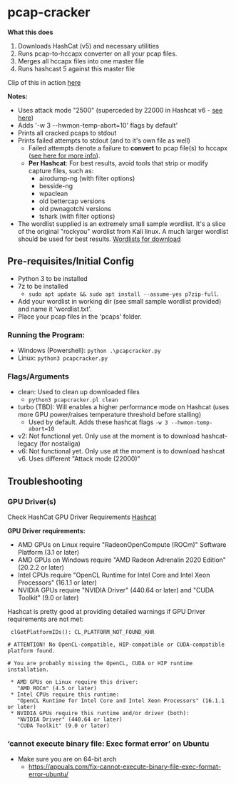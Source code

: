# pcap-cracker

__What this does__

1. Downloads HashCat (v5) and necessary utilities
2. Runs pcap-to-hccapx converter on all your pcap files.
3. Merges all hccapx files into one master file
4. Runs hashcast 5 against this master file

Clip of this in action [here](https://link.us1.storjshare.io/s/juouchkuithxm5u2idjbv5uv2uqq/clips/pcapcracker_demo.mp4)

__Notes:__
- Uses attack mode "2500" (superceded by 22000 in Hashcat v6 - [see here](https://hashcat.net/forum/thread-10253.html))
- Adds '-w 3 --hwmon-temp-abort=10' flags by default'
- Prints all cracked pcaps to stdout
- Prints failed attempts to stdout (and to it's own file as well)
  - Failed attempts denote a failure to __convert__ to pcap file(s) to hccapx ([see here for more info](https://hashcat.net/cap2hashcat/)).
  - __Per Hashcat__: For best results, avoid tools that strip or modify capture files, such as:
    - airodump-ng (with filter options)
    - besside-ng
    - wpaclean
    - old bettercap versions
    - old pwnagotchi versions
    - tshark (with filter options)
- The wordlist supplied is an extremely small sample wordlist. It's a slice of the original "rockyou" wordlist from Kali linux. A much larger wordlist should be used for best results. [Wordlists for download](https://weakpass.com/wordlist)

## Pre-requisites/Initial Config


- Python 3 to be installed
- 7z to be installed
  - `sudo apt update && sudo apt install --assume-yes p7zip-full`.
- Add your wordlist in working dir (see small sample wordlist provided) and name it 'wordlist.txt'.
- Place your pcap files in the 'pcaps' folder.

### Running the Program:
  - Windows (Powershell): `python .\pcapcracker.py`
  - Linux: `python3 pcapcracker.py`

### Flags/Arguments
- clean: Used to clean up downloaded files
  - `python3 pcapcracker.pl clean`
- turbo (TBD): Will enables a higher performance mode on Hashcat (uses more GPU power/raises temperature threshold before stalling)
  - Used by default. Adds these hashcat flags `-w 3 --hwmon-temp-abort=10`
- v2: Not functional yet. Only use at the moment is to download hashcat-legacy (for nostaliga)
- v6: Not functional yet.  Only use at the moment is to download hashcat v6. Uses different "Attack mode (22000)"


## Troubleshooting


### GPU Driver(s)

Check HashCat GPU Driver Requirements [Hashcat](https://hashcat.net/hashcat/)

__GPU Driver requirements:__
- AMD GPUs on Linux require "RadeonOpenCompute (ROCm)" Software Platform (3.1 or later)
- AMD GPUs on Windows require "AMD Radeon Adrenalin 2020 Edition" (20.2.2 or later)
- Intel CPUs require "OpenCL Runtime for Intel Core and Intel Xeon Processors" (16.1.1 or later)
- NVIDIA GPUs require "NVIDIA Driver" (440.64 or later) and "CUDA Toolkit" (9.0 or later)


Hashcat is pretty good at providing detailed warnings if GPU Driver requirements are not met:
```
 clGetPlatformIDs(): CL_PLATFORM_NOT_FOUND_KHR

# ATTENTION! No OpenCL-compatible, HIP-compatible or CUDA-compatible platform found.

# You are probably missing the OpenCL, CUDA or HIP runtime installation.

 * AMD GPUs on Linux require this driver:
   "AMD ROCm" (4.5 or later)
 * Intel CPUs require this runtime:
   "OpenCL Runtime for Intel Core and Intel Xeon Processors" (16.1.1 or later)
 * NVIDIA GPUs require this runtime and/or driver (both):
   "NVIDIA Driver" (440.64 or later)
   "CUDA Toolkit" (9.0 or later)
```


### ‘cannot execute binary file: Exec format error’ on Ubuntu
- Make sure you are on 64-bit arch
  - https://appuals.com/fix-cannot-execute-binary-file-exec-format-error-ubuntu/
